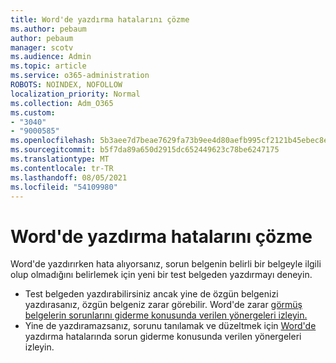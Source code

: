 ```yaml
---
title: Word'de yazdırma hatalarını çözme
ms.author: pebaum
author: pebaum
manager: scotv
ms.audience: Admin
ms.topic: article
ms.service: o365-administration
ROBOTS: NOINDEX, NOFOLLOW
localization_priority: Normal
ms.collection: Adm_O365
ms.custom:
- "3040"
- "9000585"
ms.openlocfilehash: 5b3aee7d7beae7629fa73b9ee4d80aefb995cf2121b45ebec8e224c28c99489e
ms.sourcegitcommit: b5f7da89a650d2915dc652449623c78be6247175
ms.translationtype: MT
ms.contentlocale: tr-TR
ms.lasthandoff: 08/05/2021
ms.locfileid: "54109980"
---
```

# <a name="resolving-print-failures-in-word"></a>Word'de yazdırma hatalarını çözme

Word'de yazdırırken hata alıyorsanız, sorun belgenin belirli bir belgeyle ilgili olup olmadığını belirlemek için yeni bir test belgeden yazdırmayı deneyin.

- Test belgeden yazdırabilirsiniz ancak yine de özgün belgenizi yazdırasanız, özgün belgeniz zarar görebilir. Word'de zarar [görmüş belgelerin sorunlarını giderme konusunda verilen yönergeleri izleyin.](https://docs.microsoft.com/office/troubleshoot/word/damaged-documents-in-word#update-microsoft-office-and-windows)
- Yine de yazdıramazsanız, sorunu tanılamak ve düzeltmek için [Word'de](https://docs.microsoft.com/office/troubleshoot/word/print-failures-in-word) yazdırma hatalarında sorun giderme konusunda verilen yönergeleri izleyin.